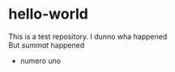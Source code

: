 # hello-world
This is a test repository.
I dunno wha happened  
But *summat* happened  
- numero uno  
